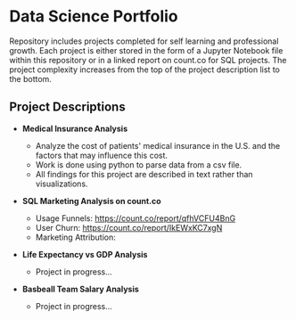# Data Science Portfolio
Repository includes projects completed for self learning and professional growth. Each project is either stored in the form of a Jupyter Notebook file within this repository or in a linked report on count.co for SQL projects. The project complexity increases from the top of the project description list to the bottom.

## Project Descriptions
- **Medical Insurance Analysis**
  + Analyze the cost of patients' medical insurance in the U.S. and the factors that may influence this cost.
  + Work is done using python to parse data from a csv file.
  + All findings for this project are described in text rather than visualizations.
  
- **SQL Marketing Analysis on count.co**
  + Usage Funnels: https://count.co/report/qfhVCFU4BnG
  + User Churn: https://count.co/report/IkEWxKC7xgN
  + Marketing Attribution: 

- **Life Expectancy vs GDP Analysis**
  + Project in progress...

- **Basbeall Team Salary Analysis**
  + Project in progress...
